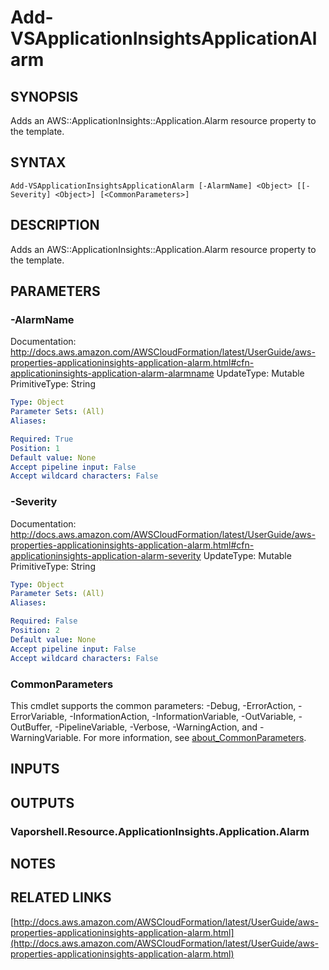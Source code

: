 # Add-VSApplicationInsightsApplicationAlarm

## SYNOPSIS
Adds an AWS::ApplicationInsights::Application.Alarm resource property to the template.

## SYNTAX

```
Add-VSApplicationInsightsApplicationAlarm [-AlarmName] <Object> [[-Severity] <Object>] [<CommonParameters>]
```

## DESCRIPTION
Adds an AWS::ApplicationInsights::Application.Alarm resource property to the template.

## PARAMETERS

### -AlarmName
Documentation: http://docs.aws.amazon.com/AWSCloudFormation/latest/UserGuide/aws-properties-applicationinsights-application-alarm.html#cfn-applicationinsights-application-alarm-alarmname
UpdateType: Mutable
PrimitiveType: String

```yaml
Type: Object
Parameter Sets: (All)
Aliases:

Required: True
Position: 1
Default value: None
Accept pipeline input: False
Accept wildcard characters: False
```

### -Severity
Documentation: http://docs.aws.amazon.com/AWSCloudFormation/latest/UserGuide/aws-properties-applicationinsights-application-alarm.html#cfn-applicationinsights-application-alarm-severity
UpdateType: Mutable
PrimitiveType: String

```yaml
Type: Object
Parameter Sets: (All)
Aliases:

Required: False
Position: 2
Default value: None
Accept pipeline input: False
Accept wildcard characters: False
```

### CommonParameters
This cmdlet supports the common parameters: -Debug, -ErrorAction, -ErrorVariable, -InformationAction, -InformationVariable, -OutVariable, -OutBuffer, -PipelineVariable, -Verbose, -WarningAction, and -WarningVariable. For more information, see [about_CommonParameters](http://go.microsoft.com/fwlink/?LinkID=113216).

## INPUTS

## OUTPUTS

### Vaporshell.Resource.ApplicationInsights.Application.Alarm
## NOTES

## RELATED LINKS

[http://docs.aws.amazon.com/AWSCloudFormation/latest/UserGuide/aws-properties-applicationinsights-application-alarm.html](http://docs.aws.amazon.com/AWSCloudFormation/latest/UserGuide/aws-properties-applicationinsights-application-alarm.html)

